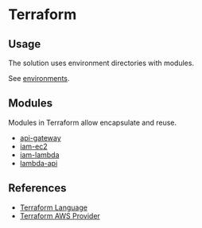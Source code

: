 # Terraform

## Usage

The solution uses environment directories with modules.

See [environments](./environments/README.md).

## Modules

Modules in Terraform allow encapsulate and reuse.

- [api-gateway](./modules/api-gateway)
- [iam-ec2](./modules/iam-ec2)
- [iam-lambda](./modules/iam-lambda)
- [lambda-api](./modules/lambda-api)

## References

- [Terraform Language](https://developer.hashicorp.com/terraform/language)
- [Terraform AWS Provider](https://registry.terraform.io/providers/hashicorp/aws/latest/docs)
